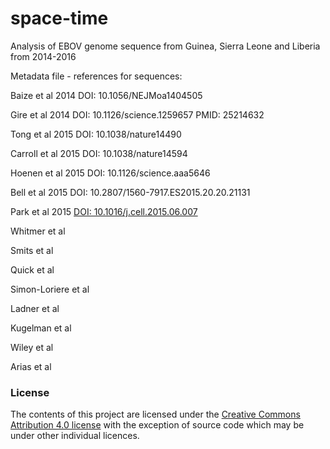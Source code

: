 # space-time
Analysis of EBOV genome sequence from Guinea, Sierra Leone and Liberia from 2014-2016

Metadata file - references for sequences:

Baize et al 2014 DOI: 10.1056/NEJMoa1404505

Gire et al 2014 DOI: 10.1126/science.1259657 PMID: 25214632

Tong et al 2015 DOI: 10.1038/nature14490

Carroll et al 2015 DOI: 10.1038/nature14594

Hoenen et al 2015 DOI: 10.1126/science.aaa5646

Bell et al 2015 DOI: 10.2807/1560-7917.ES2015.20.20.21131

Park et al 2015 [DOI: 10.1016/j.cell.2015.06.007](http://dx.doi.org/10.1016/j.cell.2015.06.007)

Whitmer et al

Smits et al

Quick et al

Simon-Loriere et al

Ladner et al

Kugelman et al

Wiley et al

Arias et al

### License

The contents of this project are licensed under the [Creative Commons Attribution 4.0 license](http://choosealicense.com/licenses/cc-by-sa-4.0/) with the exception of source code which may be under other individual licences.
